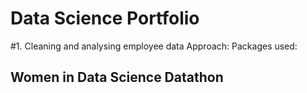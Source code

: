 # Data Science Portfolio



#1. Cleaning and analysing employee data
Approach:
Packages used:





## Women in Data Science Datathon

